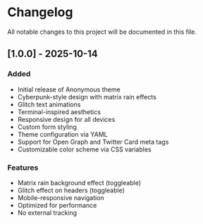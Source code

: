 # Changelog

All notable changes to this project will be documented in this file.

## [1.0.0] - 2025-10-14

### Added
- Initial release of Anonymous theme
- Cyberpunk-style design with matrix rain effects
- Glitch text animations
- Terminal-inspired aesthetics
- Responsive design for all devices
- Custom form styling
- Theme configuration via YAML
- Support for Open Graph and Twitter Card meta tags
- Customizable color scheme via CSS variables

### Features
- Matrix rain background effect (toggleable)
- Glitch effect on headers (toggleable)
- Mobile-responsive navigation
- Optimized for performance
- No external tracking
